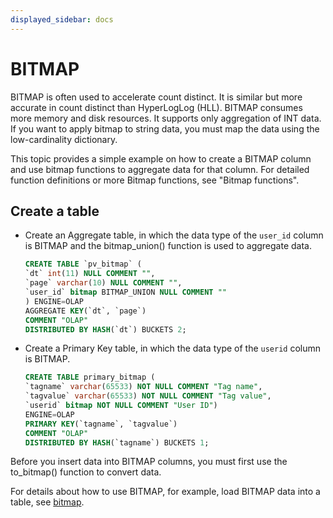```yaml
---
displayed_sidebar: docs
---
```


# BITMAP

BITMAP is often used to accelerate count distinct. It is similar but more accurate in count distinct than HyperLogLog (HLL). BITMAP consumes more memory and disk resources. It supports only aggregation of INT data. If you want to apply bitmap to string data, you must map the data using the low-cardinality dictionary.

This topic provides a simple example on how to create a BITMAP column and use bitmap functions to aggregate data for that column. For detailed function definitions or more Bitmap functions, see "Bitmap functions".

## Create a table

- Create an Aggregate table, in which the data type of the `user_id` column is BITMAP and the bitmap_union() function is used to aggregate data.

    ```SQL
    CREATE TABLE `pv_bitmap` (
    `dt` int(11) NULL COMMENT "",
    `page` varchar(10) NULL COMMENT "",
    `user_id` bitmap BITMAP_UNION NULL COMMENT ""
    ) ENGINE=OLAP
    AGGREGATE KEY(`dt`, `page`)
    COMMENT "OLAP"
    DISTRIBUTED BY HASH(`dt`) BUCKETS 2;
    ```

- Create a Primary Key table, in which the data type of the `userid` column is BITMAP.

    ```SQL
    CREATE TABLE primary_bitmap (
    `tagname` varchar(65533) NOT NULL COMMENT "Tag name",
    `tagvalue` varchar(65533) NOT NULL COMMENT "Tag value",
    `userid` bitmap NOT NULL COMMENT "User ID")
    ENGINE=OLAP
    PRIMARY KEY(`tagname`, `tagvalue`)
    COMMENT "OLAP"
    DISTRIBUTED BY HASH(`tagname`) BUCKETS 1;
    ```

Before you insert data into BITMAP columns, you must first use the to_bitmap() function to convert data.

For details about how to use BITMAP, for example, load BITMAP data into a table, see [bitmap](../../sql-functions/aggregate-functions/bitmap.md).
